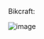 Bikcraft:

![image](https://github.com/user-attachments/assets/fc6a56b8-5d40-41c0-b7f1-8a061eea72f2)
